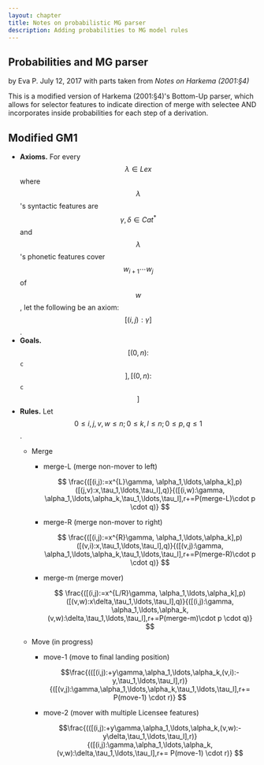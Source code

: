 ```yaml
---
layout: chapter
title: Notes on probabilistic MG parser
description: Adding probabilities to MG model rules
---
```


## Probabilities and MG parser
by Eva P. July 12, 2017 with parts taken from _Notes on Harkema (2001:§4)_

This is a modified version of Harkema (2001:§4)'s Bottom-Up parser, which allows for selector features to indicate direction of merge with selectee AND incorporates inside probabilities for each step of a derivation.

## Modified GM1

- **Axioms.** For every $$\lambda \in Lex$$ where $$\lambda$$'s syntactic features are $$\gamma,\delta \in Cat^* $$ and $$\lambda$$'s phonetic features cover $$w_{i+1}\cdots w_{j}$$ of $$w$$, let the following be an axiom: $$[(i,j): \gamma ] $$ .
- **Goals.** $$[(0, n): $$`c`$$], [(0, n): $$`c`$$] $$
- **Rules.** Let $$0 \leq i, j, v, w \leq n; 0 \leq k, l \leq n ; 0 \leq p,q \leq 1 $$.
  * Merge
    - merge-L (merge non-mover to left)

      $$ \frac{([(i,j):=x^{L}\gamma, \alpha_1,\ldots,\alpha_k],p) ([(j,v):x,\tau_1,\ldots,\tau_l],q)}{([(i,w):\gamma, \alpha_1,\ldots,\alpha_k,\tau_1,\ldots,\tau_l],r+=P(merge-L)\cdot p \cdot q)} $$

    - merge-R (merge non-mover to right)

      $$ \frac{([(i,j):=x^{R}\gamma, \alpha_1,\ldots,\alpha_k],p) ([(v,i):x,\tau_1,\ldots,\tau_l],q)}{([(v,j):\gamma, \alpha_1,\ldots,\alpha_k,\tau_1,\ldots,\tau_l],r+=P(merge-R)\cdot p \cdot q)} $$

    - merge-m (merge mover)

      $$ \frac{([(i,j):=x^{L/R}\gamma, \alpha_1,\ldots,\alpha_k],p) ([(v,w):x\delta,\tau_1,\ldots,\tau_l],q)}{([(i,j):\gamma, \alpha_1,\ldots,\alpha_k,(v,w):\delta,\tau_1,\ldots,\tau_l],r+=P(merge-m)\cdot p \cdot q)} $$


  * Move (in progress)
    - move-1 (move to final landing position)

      $$\frac{(([(i,j):+y\gamma,\alpha_1,\ldots,\alpha_k,(v,i):-y,\tau_1,\ldots,\tau_l],r)}{([(v,j):\gamma,\alpha_1,\ldots,\alpha_k,\tau_1,\ldots,\tau_l],r+= P(move-1) \cdot r)} $$

    - move-2 (mover with multiple Licensee features)
    
      $$\frac{(([(i,j):+y\gamma,\alpha_1,\ldots,\alpha_k,(v,w):-y\delta,\tau_1,\ldots,\tau_l],r)}{([(i,j):\gamma,\alpha_1,\ldots,\alpha_k,(v,w):\delta,\tau_1,\ldots,\tau_l],r+= P(move-1) \cdot r)} $$
